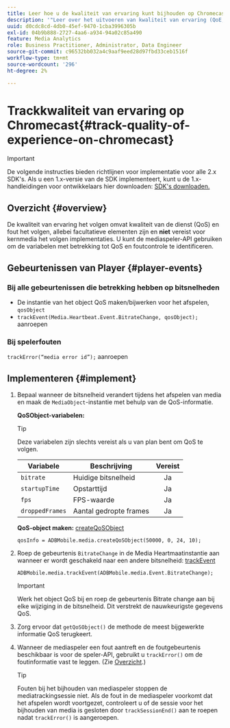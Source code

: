 ```yaml
---
title: Leer hoe u de kwaliteit van ervaring kunt bijhouden op Chromecast
description: '"Leer over het uitvoeren van kwaliteit van ervaring (QoE, QoS) het volgen gebruikend Media SDK op Chromecast."'
uuid: d0cdc8cd-4db0-45ef-9470-1cba3996305b
exl-id: 04b9b888-2727-4aa6-a934-94a02c85a490
feature: Media Analytics
role: Business Practitioner, Administrator, Data Engineer
source-git-commit: c96532bb032a4c9aaf9eed28d97fbd33ceb1516f
workflow-type: tm+mt
source-wordcount: '296'
ht-degree: 2%

---
```


# Trackkwaliteit van ervaring op Chromecast{#track-quality-of-experience-on-chromecast}

>[!IMPORTANT]
>
>De volgende instructies bieden richtlijnen voor implementatie voor alle 2.x SDK&#39;s. Als u een 1.x-versie van de SDK implementeert, kunt u de 1.x-handleidingen voor ontwikkelaars hier downloaden: [SDK&#39;s downloaden.](/help/sdk-implement/download-sdks.md)

## Overzicht {#overview}

De kwaliteit van ervaring het volgen omvat kwaliteit van de dienst (QoS) en fout het volgen, allebei facultatieve elementen zijn en **niet** vereist voor kernmedia het volgen implementaties. U kunt de mediaspeler-API gebruiken om de variabelen met betrekking tot QoS en foutcontrole te identificeren.

## Gebeurtenissen van Player {#player-events}

### Bij alle gebeurtenissen die betrekking hebben op bitsnelheden

* De instantie van het object QoS maken/bijwerken voor het afspelen, `qosObject`
* `trackEvent(Media.Heartbeat.Event.BitrateChange, qosObject);` aanroepen

### Bij spelerfouten

`trackError(“media error id”);` aanroepen

## Implementeren {#implement}

1. Bepaal wanneer de bitsnelheid verandert tijdens het afspelen van media en maak de `MediaObject`-instantie met behulp van de QoS-informatie.

   **QoSObject-variabelen:**

   >[!TIP]
   >
   >Deze variabelen zijn slechts vereist als u van plan bent om QoS te volgen.

   | Variabele | Beschrijving | Vereist |
   | --- | --- | :---: |
   | `bitrate` | Huidige bitsnelheid | Ja |
   | `startupTime` | Opstarttijd | Ja |
   | `fps` | FPS-waarde | Ja |
   | `droppedFrames` | Aantal gedropte frames | Ja |

   **QoS-object maken:** [createQoSObject](https://adobe-marketing-cloud.github.io/media-sdks/reference/chromecast/ADBMobile.media.html#.createQoSObject)

   ```
   qosInfo = ADBMobile.media.createQoSObject(50000, 0, 24, 10); 
   ```

1. Roep de gebeurtenis `BitrateChange` in de Media Heartmaatinstantie aan wanneer er wordt geschakeld naar een andere bitsnelheid: [trackEvent](https://adobe-marketing-cloud.github.io/media-sdks/reference/chromecast/ADBMobile.media.html#.trackEvent)

   ```
   ADBMobile.media.trackEvent(ADBMobile.media.Event.BitrateChange); 
   ```

   >[!IMPORTANT]
   >
   >Werk het object QoS bij en roep de gebeurtenis Bitrate change aan bij elke wijziging in de bitsnelheid. Dit verstrekt de nauwkeurigste gegevens QoS.

1. Zorg ervoor dat `getQoSObject()` de methode de meest bijgewerkte informatie QoS terugkeert.
1. Wanneer de mediaspeler een fout aantreft en de foutgebeurtenis beschikbaar is voor de speler-API, gebruikt u `trackError()` om de foutinformatie vast te leggen. (Zie [Overzicht](/help/sdk-implement/track-errors/track-errors-overview.md).)

   >[!TIP]
   >
   >Fouten bij het bijhouden van mediaspeler stoppen de mediatrackingsessie niet. Als de fout in de mediaspeler voorkomt dat het afspelen wordt voortgezet, controleert u of de sessie voor het bijhouden van media is gesloten door `trackSessionEnd()` aan te roepen nadat `trackError()` is aangeroepen.

